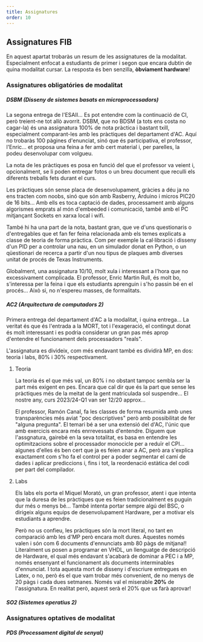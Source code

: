 ```yaml
---
title: Assignatures
order: 10
---
```


## Assignatures FIB

En aquest apartat trobaràs un resum de les assignatures de la modalitat.
Especialment enfocat a estudiants de primer i segon que encara dubtin de quina
modalitat cursar. La resposta és ben senzilla, **òbviament hardware**!

### Assignatures obligatóries de modalitat

##### DSBM (Disseny de sistemes basats en microprocessadors)

La segona entrega de l'ESAII... Es pot entendre com la continuació de CI, però
treient-ne tot allò avorrit. DSBM, que no BDSM (a tots ens costa no cagar-la)
és una assignatura 100% de nota pràctica i bastant txill, especialment
comparant-les amb les pràctiques del departament d'AC. Aquí no trobaràs 100
pàgines d'enunciat, sinó que és participativa, el professor, l'Enric... et
proposa una feina a fer amb cert material i, per parelles, la podeu
desenvolupar com volgueu.  

La nota de les pràctiques es posa en funció del que el professor va veient i,
opcionalment, se li poden entregar fotos o un breu document que reculli els
diferents treballs fets durant el curs.  

Les pràctiques són sense placa de desenvolupament, gràcies a déu ja no ens
tracten com noobs, sinó que són amb Rasberry, Arduino i micros PIC20 de
16 bits... Amb ells es toca captació de dades, processament amb alguns
algorismes emprats al món d'embeeded i comunicació, també amb el PC mitjançant
Sockets en xarxa local i wifi.  

També hi ha una part de la nota, bastant gran, que ve d'uns questionaris o
d'entregables que et fan fer feina relacionada amb els temes explicats a classe
de teoria de forma pràctica. Com per exemple la cal·libració i disseny d'un PID
per a controlar una nau, en un simulador donat en Python, o un qüestionari de
recerca a partir d'un nou tipus de plaques amb diverses unitat de procés de
Texas Instruments.  

Globalment, una assignatura 10/10, molt xula i interessant a l'hora que no
excessivament complicada. El professor, Enric Martin Rull, és molt bo,
s'interessa per la feina i que els estudiants aprenguin i s'ho passin bé en el
procés... Això si, no n'espereu masses, de formalitats.

##### AC2 (Arquitectura de computadors 2)

Primera entrega del departament d'AC a la modalitat, i quina entrega... La
veritat és que és l'entrada a la MORT, tot i l'exageració, el contingut donat
és molt interessant i es podria considerar un gran pas més aprop d'entendre el
funcionament dels processadors "reals".  

L'assignatura es divideix, com més endavant també es dividirà MP, en dos:
teoria i labs, 80% i 30% respectivament.  

1.  Teoria

    La teoria és el que més val, un 80% i no obstant tampoc sembla ser la part
    més exigent en pes. Encara que cal dir que és la part que sense les
    pràctiques més de la meitat de la gent matriculada sol suspendre... El
    nostre any, curs 2023/24-Q1 van ser 12/20 approx...  
    
    El professor, Ramón Canal, fa les classes de forma resumida amb unes
    transparències més aviat "poc descriptives" però amb possibilitat de fer
    "alguna pregunta". El temari bé a ser una extensió del d'AC, l'únic que amb
    exercicis encara més enrrevessats d'entendre. Diguem que l'assgnatura,
    gairebé en la seva totalitat, es basa en entendre les optimitzacions sobre
    el processador monocicle per a reduïr el CPI... algunes d'elles és ben cert
    que ja es feien anar a AC, però ara s'explica exactament com s'ho fa el 
    control per a poder segmentar el camí de dades i aplicar prediccions i,
    fins i tot, la reordenació estàtica del codi per part del compilador.

2. Labs
    
    Els labs els porta el Miquel Morató, un gran professor, atent i que intenta
    que la duresa de les pràctiques que es feien tradicionalment es puguin dur
    més o menys bé... També intenta portar sempre algú del BSC, o dirigeix
    alguns equips de desenvolupament Hardware, per a motivar els estudiants a
    aprendre.  
    
    Però no us confieu, les pràctiques són la mort literal, no tant en
    comparació amb les d'MP però encara molt dures. Aquestes només valen i són
    com 6 documents d'ennunciats amb 80 pàgs de mitjana!! Literalment us posen 
    a programar en VHDL, un llenguatge de descripció de Hardware, el qual més
    endavant s'acabarà de dominar a PEC i a MP, només ensenyant el funcionament
    als documents interminables d'ennunciat. I tota aquesta mort de disseny i
    d'escriure entregues en Latex, o no, però és el que vam trobar més
    convenient, de no menys de 20 pàgs i cada dues setmanes. Només val el
    miserable **20%** de l'assignatura. En realitat però, aquest serà el 20%
    que us farà aprovar!

##### SO2 (Sistemes operatius 2)

### Assignatures optatives de modalitat

##### PDS (Processament digital de senyal)
